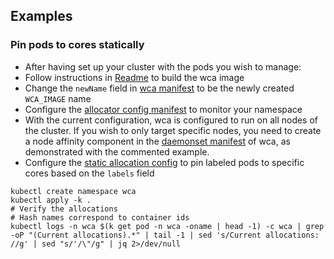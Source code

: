 ## Examples

### Pin pods to cores statically

* After having set up your cluster with the pods you wish to manage:
* Follow instructions in [Readme](../../../README.md) to build the wca image
* Change the `newName` field in [wca manifest](kustomization.yaml) to be the newly created `WCA_IMAGE` name
* Configure the [allocator config manifest](configs/allocator_config.yaml) to monitor your namespace
* With the current configuration, wca is configured to run on all nodes of the cluster. If you wish to only target specific nodes, you need to create a node affinity component in the [daemonset manifest](daemonset.yaml) of wca, as demonstrated with the commented example.
* Configure the [static allocation config](configs/static_allocation.yaml) to pin labeled pods to specific cores based on the `labels` field
```
kubectl create namespace wca
kubectl apply -k .
# Verify the allocations
# Hash names correspond to container ids
kubectl logs -n wca $(k get pod -n wca -oname | head -1) -c wca | grep -oP "(Current allocations).*" | tail -1 | sed 's/Current allocations: //g' | sed "s/'/\"/g" | jq 2>/dev/null
```
